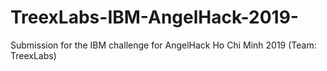 # TreexLabs-IBM-AngelHack-2019-
Submission for the IBM challenge for AngelHack Ho Chi Minh 2019 (Team: TreexLabs)
